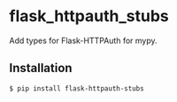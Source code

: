 # flask_httpauth_stubs

Add types for Flask-HTTPAuth for mypy.

## Installation

```
$ pip install flask-httpauth-stubs
```

<!-- ## Usage

You need to enable the plugin in your mypy config file:

```
[mypy]
plugins = flask_httpauth_stubs
```
 -->
